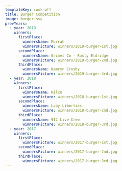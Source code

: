 ```yaml
---
templateKey: cook-off
title: Burger Competition
image: burger.svg
prevYears:
  - year: 2019
    winners:
      firstPlace:
        winnersName: Murrah
        winnersPicture: winners/2019-burger-1st.jpg
      secondPlace:
        winnersName: Grimes Co - Rusty Eldridge
        winnersPicture: winners/2019-burger-2nd.jpg
      thirdPlace:
        winnersName: Kamryn Crosby
        winnersPicture: winners/2019-burger-3rd.jpg
  - year: 2018
    winners:
      firstPlace:
        winnersName: Hilco
        winnersPicture: winners/2018-burger-1st.jpg
      secondPlace:
        winnersName: Laby Liberties
        winnersPicture: winners/2018-burger-2nd.jpg
      thirdPlace:
        winnersName: 912 Live Crew
        winnersPicture: winners/2018-burger-3rd.jpg
  - year: 2017
    winners:
      firstPlace:
        winnersPicture: winners/2017-burger-1st.jpg
      secondPlace:
        winnersPicture: winners/2017-burger-2nd.jpg
      thirdPlace:
        winnersPicture: winners/2017-burger-3rd.jpg
---
```

